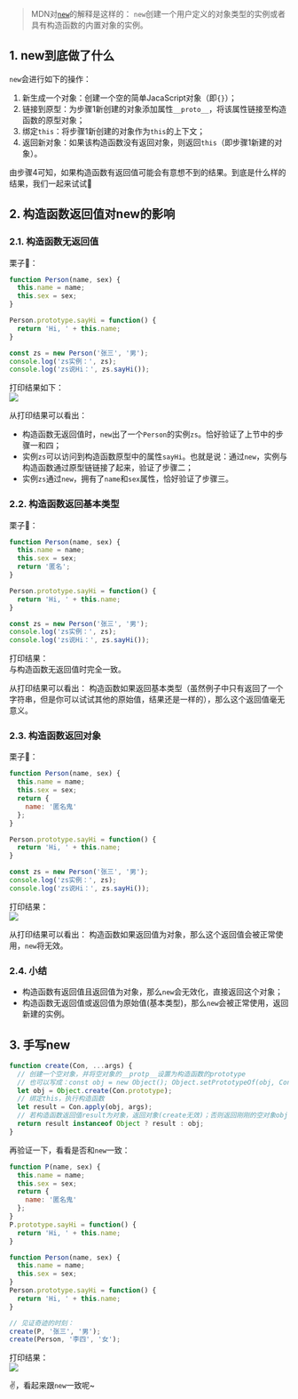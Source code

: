 > MDN对[`new`](https://developer.mozilla.org/zh-CN/docs/Web/JavaScript/Reference/Operators/new)的解释是这样的：
> `new`创建一个用户定义的对象类型的实例或者具有构造函数的内置对象的实例。

## 1. new到底做了什么

`new`会进行如下的操作：

1. 新生成一个对象：创建一个空的简单JacaScript对象（即`{}`）；
2. 链接到原型：为步骤1新创建的对象添加属性`__proto__`，将该属性链接至构造函数的原型对象；
3. 绑定`this`：将步骤1新创建的对象作为`this`的上下文；
4. 返回新对象：如果该构造函数没有返回对象，则返回`this`（即步骤1新建的对象）。

由步骤4可知，如果构造函数有返回值可能会有意想不到的结果。到底是什么样的结果，我们一起来试试🤔

## 2. 构造函数返回值对new的影响

### 2.1. 构造函数无返回值

栗子🌰：

```js
function Person(name, sex) {
  this.name = name;
  this.sex = sex;
}

Person.prototype.sayHi = function() {
  return 'Hi, ' + this.name;
}

const zs = new Person('张三', '男');
console.log('zs实例：', zs);
console.log('zs说Hi：', zs.sayHi());
```

打印结果如下：  
![](https://gitee.com/ahuang6027/blog-images/raw/master/images/new-构造函数无返回值.png)

从打印结果可以看出：

- 构造函数无返回值时，`new`出了一个`Person`的实例`zs`。恰好验证了上节中的步骤一和四；
- 实例`zs`可以访问到构造函数原型中的属性`sayHi`。也就是说：通过`new`，实例与构造函数通过原型链链接了起来，验证了步骤二；
- 实例`zs`通过`new`，拥有了`name`和`sex`属性，恰好验证了步骤三。

### 2.2. 构造函数返回基本类型

栗子🌰：

```js
function Person(name, sex) {
  this.name = name;
  this.sex = sex;
  return '匿名';
}

Person.prototype.sayHi = function() {
  return 'Hi, ' + this.name;
}

const zs = new Person('张三', '男');
console.log('zs实例：', zs);
console.log('zs说Hi：', zs.sayHi());
```

打印结果：  
与构造函数无返回值时完全一致。

从打印结果可以看出：
构造函数如果返回基本类型（虽然例子中只有返回了一个字符串，但是你可以试试其他的原始值，结果还是一样的），那么这个返回值毫无意义。

### 2.3. 构造函数返回对象

栗子🌰：

```js
function Person(name, sex) {
  this.name = name;
  this.sex = sex;
  return {
    name: '匿名鬼'
  };
}

Person.prototype.sayHi = function() {
  return 'Hi, ' + this.name;
}

const zs = new Person('张三', '男');
console.log('zs实例：', zs);
console.log('zs说Hi：', zs.sayHi());
```

打印结果：  
![](https://gitee.com/ahuang6027/blog-images/raw/master/images/new-构造函数返回对象.png)

从打印结果可以看出：
构造函数如果返回值为对象，那么这个返回值会被正常使用，`new`将无效。

### 2.4. 小结

- 构造函数有返回值且返回值为对象，那么`new`会无效化，直接返回这个对象；
- 构造函数无返回值或返回值为原始值(基本类型)，那么`new`会被正常使用，返回新建的实例。

## 3. 手写new

```js
function create(Con, ...args) {
  // 创建一个空对象，并将空对象的__protp__设置为构造函数的prototype
  // 也可以写成：const obj = new Object(); Object.setPrototypeOf(obj, Con.prototype)
  let obj = Object.create(Con.prototype); 
  // 绑定this，执行构造函数
  let result = Con.apply(obj, args);
  // 若构造函数返回值result为对象，返回对象(create无效)；否则返回刚刚的空对象obj
  return result instanceof Object ? result : obj;
}
```

再验证一下，看看是否和`new`一致：

```js
function P(name, sex) {
  this.name = name;
  this.sex = sex;
  return {
    name: '匿名鬼'
  };
}
P.prototype.sayHi = function() {
  return 'Hi, ' + this.name;
}

function Person(name, sex) {
  this.name = name;
  this.sex = sex;
}
Person.prototype.sayHi = function() {
  return 'Hi, ' + this.name;
}

// 见证奇迹的时刻：
create(P, '张三', '男');
create(Person, '李四', '女');
```

打印结果：  
![](https://gitee.com/ahuang6027/blog-images/raw/master/images/手写create.png)

✌，看起来跟`new`一致呢~
